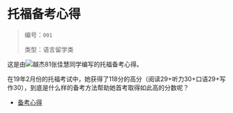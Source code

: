 # 托福备考心得
> 编号：`001`
> 
> 类型：语言留学类

这是由![越杰81张佳慧](https://img.shields.io/badge/张佳慧-越杰81-yellow.svg)同学编写的托福备考心得。

在19年2月份的托福考试中，她获得了118分的高分（阅读29+听力30+口语29+写作30），到底是什么样的备考方法帮助她首考取得如此高的分数呢？

- [备考心得](https://github.com/qyxf/BookHub/raw/master/001.%E6%89%98%E7%A6%8F%E5%A4%87%E8%80%83%E5%BF%83%E5%BE%97/TOEFL_print.pdf)